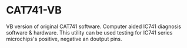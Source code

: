 # CAT741-VB

VB version of original CAT741 software.
Computer aided IC741 diagnosis software & hardware. This utility can be used testing for IC741 series microchips's positive, negative an doutput pins.
